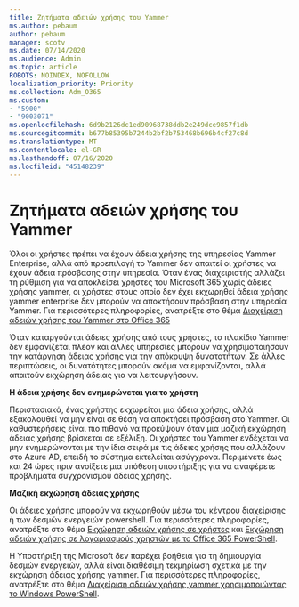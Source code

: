 ```yaml
---
title: Ζητήματα αδειών χρήσης του Yammer
ms.author: pebaum
author: pebaum
manager: scotv
ms.date: 07/14/2020
ms.audience: Admin
ms.topic: article
ROBOTS: NOINDEX, NOFOLLOW
localization_priority: Priority
ms.collection: Adm_O365
ms.custom:
- "5900"
- "9003071"
ms.openlocfilehash: 6d9b2126dc1ed90968738ddb2e249dce9857f1db
ms.sourcegitcommit: b677b85395b7244b2bf2b753468b696b4cf27c8d
ms.translationtype: MT
ms.contentlocale: el-GR
ms.lasthandoff: 07/16/2020
ms.locfileid: "45148239"
---
```

# <a name="yammer-licensing-issues"></a>Ζητήματα αδειών χρήσης του Yammer

Όλοι οι χρήστες πρέπει να έχουν άδεια χρήσης της υπηρεσίας Yammer Enterprise, αλλά από προεπιλογή το Yammer δεν απαιτεί οι χρήστες να έχουν άδεια πρόσβασης στην υπηρεσία. Όταν ένας διαχειριστής αλλάζει τη ρύθμιση για να αποκλείσει χρήστες του Microsoft 365 χωρίς άδειες χρήσης yammer, οι χρήστες στους οποίο δεν έχει εκχωρηθεί άδεια χρήσης yammer enterprise δεν μπορούν να αποκτήσουν πρόσβαση στην υπηρεσία Yammer. Για περισσότερες πληροφορίες, ανατρέξτε στο θέμα [Διαχείριση αδειών χρήσης του Yammer στο Office 365](https://docs.microsoft.com/yammer/manage-yammer-users/manage-yammer-licenses-in-office-365) 

Όταν καταργούνται άδειες χρήσης από τους χρήστες, το πλακίδιο Yammer δεν εμφανίζεται πλέον και άλλες υπηρεσίες μπορούν να χρησιμοποιήσουν την κατάργηση άδειας χρήσης για την απόκρυψη δυνατοτήτων. Σε άλλες περιπτώσεις, οι δυνατότητες μπορούν ακόμα να εμφανίζονται, αλλά απαιτούν εκχώρηση άδειας για να λειτουργήσουν.  

**Η άδεια χρήσης δεν ενημερώνεται για το χρήστη**  

Περιστασιακά, ένας χρήστης εκχωρείται μια άδεια χρήσης, αλλά εξακολουθεί να μην είναι σε θέση να αποκτήσει πρόσβαση στο Yammer. Οι καθυστερήσεις είναι πιο πιθανό να προκύψουν όταν μια μαζική εκχώρηση άδειας χρήσης βρίσκεται σε εξέλιξη. Οι χρήστες του Yammer ενδέχεται να μην ενημερώνονται με την ίδια σειρά με τις άδειες χρήσης που αλλάζουν στο Azure AD, επειδή το σύστημα εκτελείται ασύγχρονα. Περιμένετε έως και 24 ώρες πριν ανοίξετε μια υπόθεση υποστήριξης για να αναφέρετε προβλήματα συγχρονισμού άδειας χρήσης.  

**Μαζική εκχώρηση άδειας χρήσης**  

Οι άδειες χρήσης μπορούν να εκχωρηθούν μέσω του κέντρου διαχείρισης ή των δεσμών ενεργειών powershell. Για περισσότερες πληροφορίες, ανατρέξτε στο θέμα [Εκχώρηση αδειών χρήσης σε χρήστες](https://docs.microsoft.com/microsoft-365/admin/manage/assign-licenses-to-users) και [Εκχώρηση αδειών χρήσης σε λογαριασμούς χρηστών με το Office 365 PowerShell](https://docs.microsoft.com/office365/enterprise/powershell/assign-licenses-to-user-accounts-with-office-365-powershell). 

Η Υποστήριξη της Microsoft δεν παρέχει βοήθεια για τη δημιουργία δεσμών ενεργειών, αλλά είναι διαθέσιμη τεκμηρίωση σχετικά με την εκχώρηση άδειας χρήσης yammer. Για περισσότερες πληροφορίες, ανατρέξτε στο θέμα [Διαχείριση αδειών χρήσης yammer χρησιμοποιώντας το Windows PowerShell](https://docs.microsoft.com/yammer/manage-yammer-users/manage-yammer-licenses-in-office-365#manage-yammer-licenses-by-using-windows-powershell).